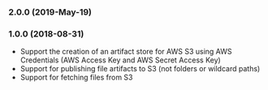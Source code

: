 ### 2.0.0 (2019-May-19)

### 1.0.0 (2018-08-31)

- Support the creation of an artifact store for AWS S3 using AWS Credentials (AWS Access Key and AWS Secret Access Key)
- Support for publishing file artifacts to S3 (not folders or wildcard paths)
- Support for fetching files from S3
